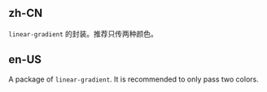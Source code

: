 ## zh-CN

`linear-gradient` 的封装。推荐只传两种颜色。

## en-US

A package of `linear-gradient`. It is recommended to only pass two colors.
